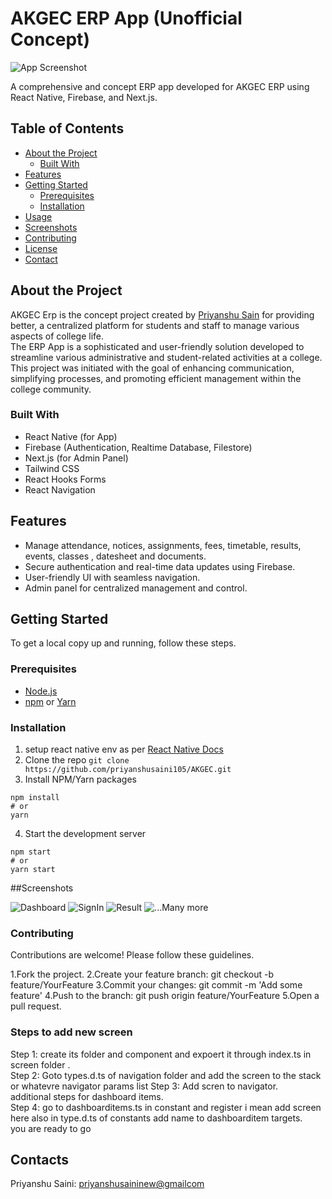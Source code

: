 # AKGEC ERP App (Unofficial Concept)

![App Screenshot](src/assets/screenShots/splash.jpg)

A comprehensive and concept ERP app developed for AKGEC ERP using React Native, Firebase, and Next.js.

## Table of Contents

- [About the Project](#about-the-project)
  - [Built With](#built-with)
- [Features](#features)
- [Getting Started](#getting-started)
  - [Prerequisites](#prerequisites)
  - [Installation](#installation)
- [Usage](#usage)
- [Screenshots](#screenshots)
- [Contributing](#contributing)
- [License](#license)
- [Contact](#contact)

## About the Project

AKGEC Erp is the concept project created by [Priyanshu Sain](https://github.com/priyanshusaini105) for providing better, a centralized platform for students and staff to manage various aspects of college life.  
The ERP App is a sophisticated and user-friendly solution developed to streamline various administrative and student-related activities at a college. This project was initiated with the goal of enhancing communication, simplifying processes, and promoting efficient management within the college community.

### Built With

- React Native (for App)
- Firebase (Authentication, Realtime Database, Filestore)
- Next.js (for Admin Panel)
- Tailwind CSS
- React Hooks Forms
- React Navigation

## Features

- Manage attendance, notices, assignments, fees, timetable, results, events, classes , datesheet and documents.
- Secure authentication and real-time data updates using Firebase.
- User-friendly UI with seamless navigation.
- Admin panel for centralized management and control.


## Getting Started

To get a local copy up and running, follow these steps.

### Prerequisites

- [Node.js](https://nodejs.org/)
- [npm](https://www.npmjs.com/) or [Yarn](https://yarnpkg.com/)

### Installation

1. setup react native env as per [React Native Docs](https://reactnative.dev/docs/environment-setup)
2. Clone the repo
   `git clone https://github.com/priyanshusaini105/AKGEC.git`
3. Install NPM/Yarn packages

```
npm install
# or
yarn
```

4. Start the development server

```
npm start
# or
yarn start
```
##Screenshots

![Dashboard](./src/assets/screenShots/dashboard.jpg)
![SignIn](./src/assets/screenShots/SignIn.jpg)
![Result](./src/assets/screenShots/result.jpg)
![...Many more](./src/assets/screenShots/)

### Contributing
Contributions are welcome! Please follow these guidelines.

1.Fork the project.
2.Create your feature branch: git checkout -b feature/YourFeature
3.Commit your changes: git commit -m 'Add some feature'
4.Push to the branch: git push origin feature/YourFeature
5.Open a pull request.

### Steps to add new screen

Step 1: create its folder and component and expoert it through index.ts in screen folder .  
Step 2: Goto types.d.ts of navigation folder and add the screen to the stack or whatevre navigator params list
Step 3: Add scren to navigator.  
additional steps for dashboard items.  
Step 4: go to dashboarditems.ts in constant and register i mean add screen here also in type.d.ts of constants add name to dashboarditem targets.  
you are ready to go

## Contacts
Priyanshu Saini: [priyanshusaininew@gmailcom](priyanshusaininew@gmailcom)